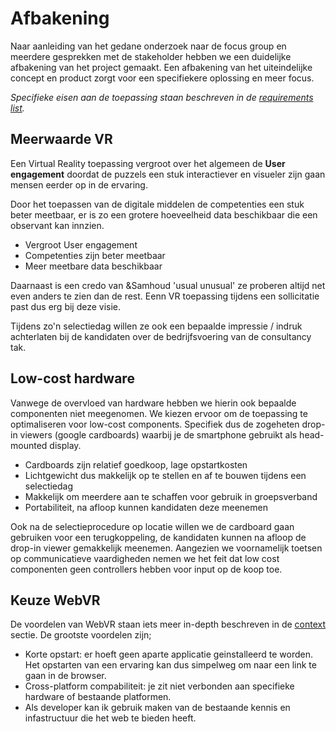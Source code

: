 # Afbakening

Naar aanleiding van het gedane onderzoek naar de focus group en meerdere gesprekken met de stakeholder hebben we een duidelijke afbakening van het project gemaakt. Een afbakening van het uiteindelijke concept en product zorgt voor een specifiekere oplossing en meer focus.

*Specifieke eisen aan de toepassing staan beschreven in de [requirements list](/research/REQUIREMENTS-LIST.md).*

## Meerwaarde VR
Een Virtual Reality toepassing vergroot over het algemeen de **User engagement** doordat de puzzels een stuk interactiever en visueler zijn gaan mensen eerder op in de ervaring.

Door het toepassen van de digitale middelen de competenties een stuk beter meetbaar, er is zo een grotere hoeveelheid data beschikbaar die een observant kan innzien.

* Vergroot User engagement
* Competenties zijn beter meetbaar
* Meer meetbare data beschikbaar

Daarnaast is een credo van &Samhoud 'usual unusual' ze proberen altijd net even anders te zien dan de rest. Eenn VR toepassing tijdens een sollicitatie past dus erg bij deze visie. 

Tijdens zo'n selectiedag willen ze ook een bepaalde impressie / indruk achterlaten bij de kandidaten over de bedrijfsvoering van de consultancy tak.

## Low-cost hardware
Vanwege de overvloed van hardware hebben we hierin ook bepaalde componenten niet meegenomen. We kiezen ervoor om de toepassing te optimaliseren voor low-cost components. Specifiek dus de zogeheten drop-in viewers (google cardboards) waarbij je de smartphone gebruikt als head-mounted display.

* Cardboards zijn relatief goedkoop, lage opstartkosten
* Lichtgewicht dus makkelijk op te stellen en af te bouwen tijdens een selectiedag
* Makkelijk om meerdere aan te schaffen voor gebruik in groepsverband
* Portabiliteit, na afloop kunnen kandidaten deze meenemen

Ook na de selectieprocedure op locatie willen we de cardboard gaan gebruiken voor een terugkoppeling, de kandidaten kunnen na afloop de drop-in viewer gemakkelijk meenemen. Aangezien we voornamelijk toetsen op communicatieve vaardigheden nemen we het feit dat low cost componenten geen controllers hebben voor input op de koop toe.


## Keuze WebVR
De voordelen van WebVR staan iets meer in-depth beschreven in de [context](/vr/WEBVR.md) sectie. De grootste voordelen zijn; 

* Korte opstart: er hoeft geen aparte applicatie geinstalleerd te worden. Het opstarten van een ervaring kan dus simpelweg om naar een link te gaan in de browser.
* Cross-platform compabiliteit: je zit niet verbonden aan specifieke hardware of bestaande platformen.
* Als developer kan ik gebruik maken van de bestaande kennis en infastructuur die het web te bieden heeft.